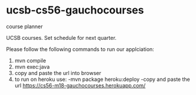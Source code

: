 # ucsb-cs56-gauchocourses
course planner

UCSB courses. Set schedule for next quarter.

Please follow the following commands to run our applciation:

1. mvn compile
2. mvn exec:java
3. copy and paste the url into browser
4. to run on heroku use:
   -mvn package heroku:deploy
   -copy and paste the url https://cs56-m18-gauchocourses.herokuapp.com/
   